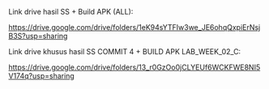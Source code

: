 Link drive hasil SS + Build APK (ALL):

https://drive.google.com/drive/folders/1eK94sYTFIw3we_JE6ohqQxpiErNsjB3S?usp=sharing

Link drive khusus hasil SS COMMIT 4 + BUILD APK LAB_WEEK_02_C:

https://drive.google.com/drive/folders/13_r0GzOo0jCLYEUf6WCKFWE8NI5V174q?usp=sharing

